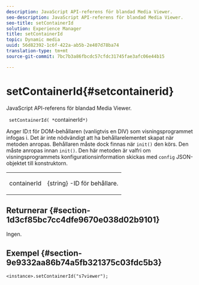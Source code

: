 ```yaml
---
description: JavaScript API-referens för blandad Media Viewer.
seo-description: JavaScript API-referens för blandad Media Viewer.
seo-title: setContainerId
solution: Experience Manager
title: setContainerId
topic: Dynamic media
uuid: 56d82392-1c6f-422a-ab5b-2e407d78ba74
translation-type: tm+mt
source-git-commit: 7bc7b3a86fbcdc57cfdc31745fae3afc06e44b15

---
```



# setContainerId{#setcontainerid}

JavaScript API-referens för blandad Media Viewer.

` setContainerId( *`containerId`*)`

Anger ID:t för DOM-behållaren (vanligtvis en DIV) som visningsprogrammet infogas i. Det är inte nödvändigt att ha behållarelementet skapat när metoden anropas. Behållaren måste dock finnas när `init()` den körs. Den måste anropas innan `init()`. Den här metoden är valfri om visningsprogrammets konfigurationsinformation skickas med `config` JSON-objektet till konstruktorn.

<table id="table_896DFF34A68A403DB93A6D597461A573"> 
 <tbody> 
  <tr> 
   <td colname="col1"> <p> <span class="codeph"> <span class="varname"> containerId </span></span> </p> </td> 
   <td colname="col2"> <p> <span class="codeph"> {string} </span> -ID för behållare. </p> </td> 
  </tr> 
 </tbody> 
</table>

## Returnerar {#section-1d3cf85bc7cc4dfe9670e038d02b9101}

Ingen.

## Exempel {#section-9e9332aa86b74a5fb321375c03fdc5b3}

```
<instance>.setContainerId("s7viewer");
```

